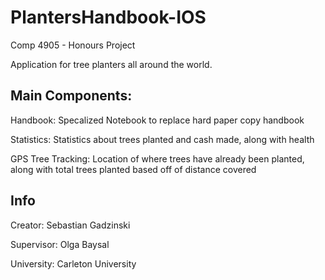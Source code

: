 # PlantersHandbook-IOS
Comp 4905 - Honours Project

Application for tree planters all around the world.

## Main Components:
Handbook: Specalized Notebook to replace hard paper copy handbook

Statistics: Statistics about trees planted and cash made, along with health

GPS Tree Tracking: Location of where trees have already been planted, along with total trees planted based off of distance covered

## Info
Creator: Sebastian Gadzinski

Supervisor: Olga Baysal

University: Carleton University
